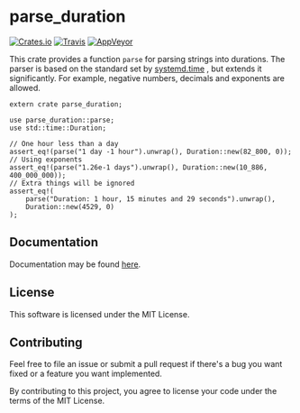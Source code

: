 # parse_duration
[![Crates.io](https://img.shields.io/crates/v/parse_duration.svg)](https://crates.io/crates/parse_duration)
[![Travis](https://img.shields.io/travis/zeta12ti/parse_duration.svg)](https://travis-ci.org/zeta12ti/parse_duration)
[![AppVeyor](https://img.shields.io/appveyor/ci/zeta12ti/parse-duration.svg)](https://ci.appveyor.com/project/zeta12ti/parse-duration)

This crate provides a function `parse` for parsing strings into durations.
The parser is based on the standard set by
[systemd.time](https://www.freedesktop.org/software/systemd/man/systemd.time.html#Parsing%20Time%20Spans)
, but extends it significantly.
For example, negative numbers, decimals and exponents are allowed.

```
extern crate parse_duration;

use parse_duration::parse;
use std::time::Duration;

// One hour less than a day
assert_eq!(parse("1 day -1 hour").unwrap(), Duration::new(82_800, 0));
// Using exponents
assert_eq!(parse("1.26e-1 days").unwrap(), Duration::new(10_886, 400_000_000));
// Extra things will be ignored
assert_eq!(
    parse("Duration: 1 hour, 15 minutes and 29 seconds").unwrap(),
    Duration::new(4529, 0)
);
```

## Documentation
Documentation may be found [here](https://docs.rs/parse_duration).

## License
This software is licensed under the MIT License.

## Contributing
Feel free to file an issue or submit a pull request if there's a bug you want fixed
or a feature you want implemented.

By contributing to this project, you agree to license your code under the terms of
the MIT License.
